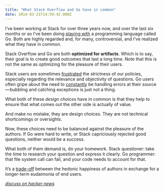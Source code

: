 ```yaml
---
title: "What Stack Overflow and Go have in common"
date: 2014-03-21T14:59:42.000Z
---
```


I’ve been working at Stack for over three years now, and over the last six months or so I’ve been doing [playing with](http://clipperhouse.github.io/gen/) a programming language called Go. Both are highly regarded and, for many, controversial, and I’ve realized what they have in common.

Stack Overflow and Go are both **optimized for artifacts**. Which is to say, their goal is to create good outcomes that last a long time. Note that this is not the same as optimizing for the pleasure of their users.

Stack users are sometimes [frustrated](https://twitter.com/search?q=stackoverflow%20useful%20closed&amp;src=typd) the strictness of our policies, especially regarding the relevance and objectivity of questions. Go users often gripe about the need to [constantly](https://groups.google.com/forum/#!topic/golang-nuts/5V2XPWksny8) be handling errors at their source — bubbling and catching exceptions is just not a thing.

What both of these _design choices_ have in common is that they help to ensure that what comes out the other side is actually of value.

And make no mistake, they are design choices. They are not technical shortcomings or oversights.

Now, these choices need to be balanced against the pleasure of the authors. If Go were hard to write, or Stack capriciously rejected good questions, neither would be a success.

What both of them demand is, do your homework. Stack questioner: take the time to research your question and express it clearly. Go programmer: that file system call can fail, and your code needs to account for that.

It’s a [trade-off](http://www.natureworldnews.com/articles/3242/20130730/human-body-distinguishes-between-hedonic-eudaimonic-happiness-molecular-level.htm) between the hedonic happiness of authors in exchange for a longer-term eudaimonia of end users.

[_discuss on hacker news_](https://news.ycombinator.com/item?id=7442811)
